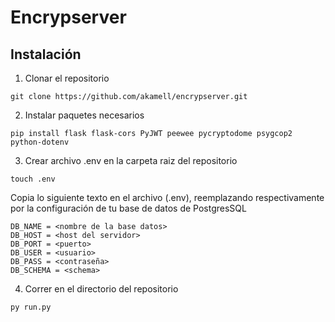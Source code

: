 # Encrypserver

## Instalación

1. Clonar el repositorio

```shell
git clone https://github.com/akamell/encrypserver.git
```

2. Instalar paquetes necesarios

```shell
pip install flask flask-cors PyJWT peewee pycryptodome psygcop2 python-dotenv
```

3. Crear archivo .env en la carpeta raiz del repositorio

```shell
touch .env
```

Copia lo siguiente texto en el archivo (.env), reemplazando respectivamente por la configuración de tu base de datos de PostgresSQL

```
DB_NAME = <nombre de la base datos>
DB_HOST = <host del servidor>
DB_PORT = <puerto>
DB_USER = <usuario>
DB_PASS = <contraseña>
DB_SCHEMA = <schema>
```

4. Correr en el directorio del repositorio

```shell
py run.py
```
